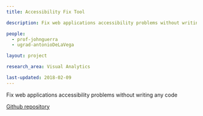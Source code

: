 ```yaml
---
title: Accessibility Fix Tool

description: Fix web applications accessibility problems without writing any code

people:
  - prof-johnguerra
  - ugrad-antonioDeLaVega

layout: project  

research_area: Visual Analytics

last-updated: 2018-02-09
---
```

Fix web applications accessibility problems without writing any code

[Github repository](https://github.com/adelavegaf/magically)
